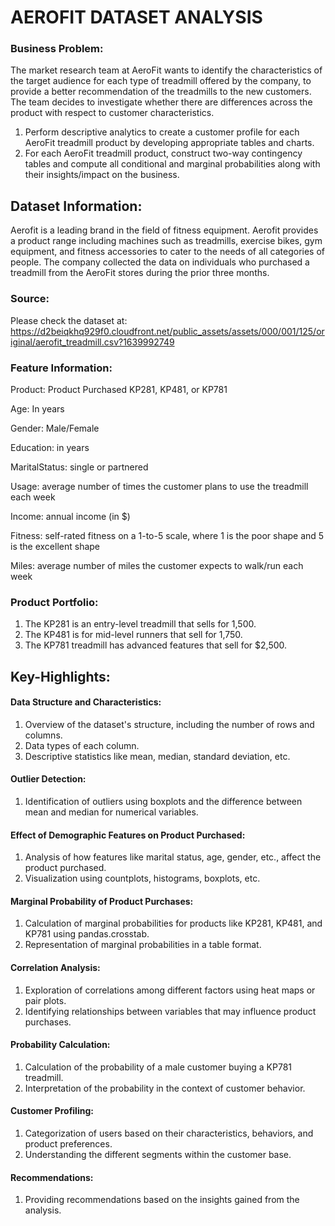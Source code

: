 # AEROFIT DATASET ANALYSIS
### Business Problem:
The market research team at AeroFit wants to identify the characteristics of the target audience for each type of treadmill offered by the company, to provide a better recommendation of the treadmills to the new customers. The team decides to investigate whether there are differences across the product with respect to customer characteristics.

1. Perform descriptive analytics to create a customer profile for each AeroFit treadmill product by developing appropriate tables and charts.
2. For each AeroFit treadmill product, construct two-way contingency tables and compute all conditional and marginal probabilities along with their insights/impact on the business.

## Dataset Information:
Aerofit is a leading brand in the field of fitness equipment. Aerofit provides a product range including machines such as treadmills, exercise bikes, gym equipment, and fitness accessories to cater to the needs of all categories of people.
The company collected the data on individuals who purchased a treadmill from the AeroFit stores during the prior three months.
### Source:
Please check the dataset at: https://d2beiqkhq929f0.cloudfront.net/public_assets/assets/000/001/125/original/aerofit_treadmill.csv?1639992749

### Feature Information:
Product: Product Purchased KP281, KP481, or KP781 

Age: In years 

Gender: Male/Female 

Education: in years 

MaritalStatus: single or partnered 

Usage: average number of times the customer plans to use the treadmill each week 

Income: annual income (in $) 

Fitness: self-rated fitness on a 1-to-5 scale, where 1 is the poor shape and 5 is the excellent shape 

Miles: average number of miles the customer expects to walk/run each week

### Product Portfolio:
1. The KP281 is an entry-level treadmill that sells for 1,500.
2. The KP481 is for mid-level runners that sell for 1,750.
3. The KP781 treadmill has advanced features that sell for $2,500.

## Key-Highlights:
#### Data Structure and Characteristics:
1. Overview of the dataset's structure, including the number of rows and columns.
2. Data types of each column.
3. Descriptive statistics like mean, median, standard deviation, etc.
   
#### Outlier Detection:
1. Identification of outliers using boxplots and the difference between mean and median for numerical variables.
   
#### Effect of Demographic Features on Product Purchased:
1. Analysis of how features like marital status, age, gender, etc., affect the product purchased.
2. Visualization using countplots, histograms, boxplots, etc.
   
#### Marginal Probability of Product Purchases:
1. Calculation of marginal probabilities for products like KP281, KP481, and KP781 using pandas.crosstab.
2. Representation of marginal probabilities in a table format.
   
#### Correlation Analysis:
1. Exploration of correlations among different factors using heat maps or pair plots.
2. Identifying relationships between variables that may influence product purchases.
   
#### Probability Calculation:
1. Calculation of the probability of a male customer buying a KP781 treadmill.
2. Interpretation of the probability in the context of customer behavior.
   
#### Customer Profiling:
1. Categorization of users based on their characteristics, behaviors, and product preferences.
2. Understanding the different segments within the customer base.

#### Recommendations:
1. Providing recommendations based on the insights gained from the analysis.
